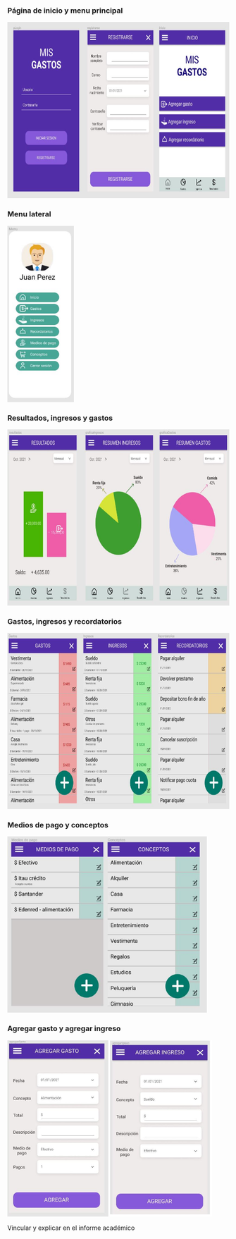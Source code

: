 
<h3>Página de inicio y menu principal</h3>

<img src="./images/inicio_y_menu_iniciarSesion.JPG"
        alt="Primer boceto inicio y menu"
        height="400"/>

<h3>Menu lateral</h3>

<img src="./images/menu_lateral.JPG"
        alt="Menu lateral"
        height="400"/>

<h3>Resultados, ingresos y gastos</h3>

<img src="./images/resultados.JPG"
        alt="Primer boceto inicio y menu"
        height="400"/>

<h3>Gastos, ingresos y recordatorios</h3>

<img src="./images/gastos_ingresos_rec.JPG"
        alt="Primer boceto inicio y menu"
        height="400"/>

<h3>Medios de pago y conceptos</h3>

<img src="./images/medios_conceptos.JPG"
        alt="Primer boceto inicio y menu"
        height="400"/>

<h3>Agregar gasto y agregar ingreso</h3>

<img src="./images/agregar_gasto_ingreso.JPG"
        alt="Agregar gasto e ingreso"
        height="400"/>


Vincular y explicar en el informe académico
